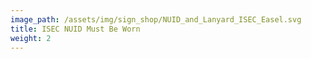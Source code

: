 ```yaml
---
image_path: /assets/img/sign_shop/NUID_and_Lanyard_ISEC_Easel.svg
title: ISEC NUID Must Be Worn
weight: 2
---
```

